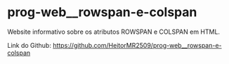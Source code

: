 # prog-web__rowspan-e-colspan
Website informativo sobre os atributos ROWSPAN e COLSPAN em HTML.

Link do Github: https://github.com/HeitorMR2509/prog-web__rowspan-e-colspan